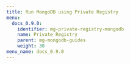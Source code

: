 ```yaml
---
title: Run MongoDB using Private Registry
menu:
  docs_0.9.0:
    identifier: mg-private-registry-mongodb
    name: Private Registry
    parent: mg-mongodb-guides
    weight: 30
menu_name: docs_0.9.0
---
```



